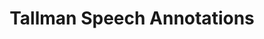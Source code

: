 ---
layout: manifest
title: Tallman Speech Annotations
manifest_name: tallman-speech-annotations

---